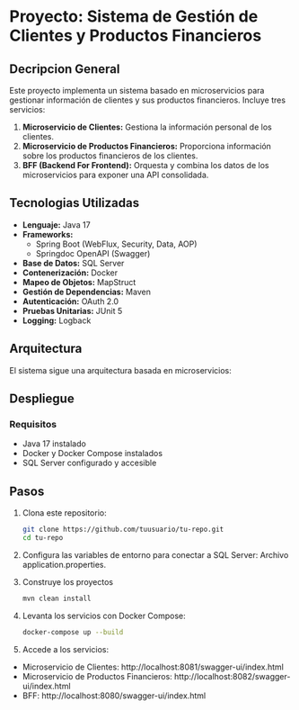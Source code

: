 # Proyecto: Sistema de Gestión de Clientes y Productos Financieros


## Decripcion General
Este proyecto implementa un sistema basado en microservicios para gestionar información de clientes y sus productos financieros. Incluye tres servicios:

1. **Microservicio de Clientes:** Gestiona la información personal de los clientes.
2. **Microservicio de Productos Financieros:** Proporciona información sobre los productos financieros de los clientes.
3. **BFF (Backend For Frontend):** Orquesta y combina los datos de los microservicios para exponer una API consolidada.

## Tecnologias Utilizadas
- **Lenguaje:** Java 17
- **Frameworks:**
  - Spring Boot (WebFlux, Security, Data, AOP)
  - Springdoc OpenAPI (Swagger)
- **Base de Datos:** SQL Server
- **Contenerización:** Docker
- **Mapeo de Objetos:** MapStruct
- **Gestión de Dependencias:** Maven
- **Autenticación:** OAuth 2.0
- **Pruebas Unitarias:** JUnit 5
- **Logging:** Logback

## Arquitectura
  El sistema sigue una arquitectura basada en microservicios:


## Despliegue
### Requisitos
- Java 17 instalado
- Docker y Docker Compose instalados
- SQL Server configurado y accesible

## Pasos
1. Clona este repositorio:
   ```bash
   git clone https://github.com/tuusuario/tu-repo.git
   cd tu-repo
2. Configura las variables de entorno para conectar a SQL Server:
  Archivo application.properties.

4. Construye los proyectos
   ```bash
   mvn clean install
   
5. Levanta los servicios con Docker Compose:
   ```bash
   docker-compose up --build
   
7. Accede a los servicios:
- Microservicio de Clientes: http://localhost:8081/swagger-ui/index.html
- Microservicio de Productos Financieros: http://localhost:8082/swagger-ui/index.html
- BFF: http://localhost:8080/swagger-ui/index.html
